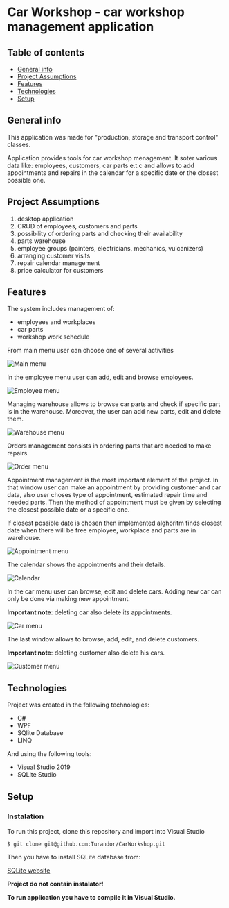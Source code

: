 # Car Workshop - car workshop management application 

## Table of contents
* [General info](#general-info)
* [Project Assumptions](#assumptions)
* [Features](#features)
* [Technologies](#technologies)
* [Setup](#setup)

## General info

This application was made for "production, storage and transport control" classes. 

Application provides tools for car workshop menagement. It soter various data like: employees, customers, car parts e.t.c and allows
to add appointments and repairs in the calendar for a specific date or the closest possible one.

## Project Assumptions

1. desktop application
2. CRUD of employees, customers and parts
3. possibility of ordering parts and checking their availability
4. parts warehouse
5. employee groups (painters, electricians, mechanics, vulcanizers)
6. arranging customer visits
7. repair calendar management
8. price calculator for customers


## Features

The system includes management of:
* employees and workplaces
* car parts
* workshop work schedule

From main menu user can choose one of several activities

![Main menu](./Screenshots/1.PNG)

In the employee menu user can add, edit and browse employees.

![Employee menu](./Screenshots/2.PNG)

Managing warehouse  allows to browse car parts and check if specific part is in the warehouse. Moreover, the user can add new parts, edit and delete them.

![Warehouse menu](./Screenshots/3.PNG)

Orders management consists in ordering parts that are needed to make repairs.

![Order menu](./Screenshots/4.PNG)

Appointment management is the most important element of the project. In that window user can make an appointment by providing customer and car data, also user choses type of appointment, estimated repair time and needed parts. Then the method of appointment must be given by selecting the closest possible date or a specific one.

If closest possible date is chosen then implemented alghoritm finds closest date when there will be free employee, workplace and parts are in warehouse.

![Appointment menu](./Screenshots/5.PNG)

The calendar shows the appointments and their details.

![Calendar](./Screenshots/6.PNG)

In the car menu user can browse, edit and delete cars. Adding new car can only be done via making new appointment.

**Important note**: deleting car also delete its appointments.

![Car menu](./Screenshots/7.PNG)

The last window allows to browse, add, edit, and delete customers. 

**Important note**: deleting customer also delete his cars.

![Customer menu](./Screenshots/8.PNG)

## Technologies
Project was created in the following technologies:
* C#
* WPF
* SQlite Database
* LINQ

And using the following tools:
* Visual Studio 2019
* SQLite Studio

## Setup
### Instalation
To run this project, clone this repository and import into Visual Studio
```
$ git clone git@github.com:Turandor/CarWorkshop.git
```
Then you have to install SQLite database from:

[SQLite website](https://www.sqlite.org/index.html)

**Project do not contain instalator!** 

**To run application you have to compile it in Visual Studio.**


